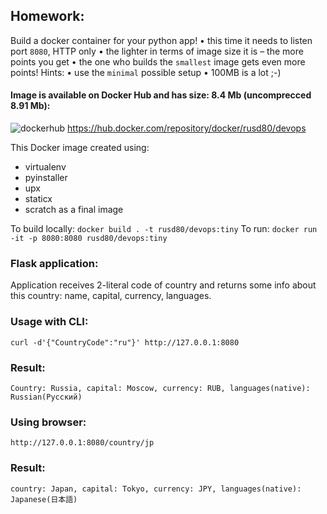 ## Homework:

Build a docker container for your python app!
• this time it needs to listen port `8080`, HTTP only
• the lighter in terms of image size it is – the more points you get
• the one who builds the `smallest` image gets even more points!
Hints:
• use the `minimal` possible setup
• 100MB is a lot ;-)

#### Image is available on Docker Hub and has size: 8.4 Mb (uncomprecced 8.91 Mb):
![dockerhub](https://i.imgur.com/h2G0lTW.png[/img])
https://hub.docker.com/repository/docker/rusd80/devops

This Docker image created using:
- virtualenv
- pyinstaller
- upx
- staticx
- scratch as a final image

То build locally: `docker build . -t rusd80/devops:tiny`
To run: `docker run -it -p 8080:8080 rusd80/devops:tiny`

### Flask application:
Application receives 2-literal code of country and returns some info about this country: name, capital, currency, languages.

### Usage with CLI:
```
curl -d'{"CountryCode":"ru"}' http://127.0.0.1:8080
```
### Result:
```
Country: Russia, capital: Moscow, currency: RUB, languages(native): Russian(Русский)
```
### Using browser:
```
http://127.0.0.1:8080/country/jp
```
### Result:
```
country: Japan, capital: Tokyo, currency: JPY, languages(native): Japanese(日本語)
```
